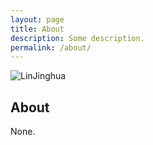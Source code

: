 ```yaml
---
layout: page
title: About
description: Some description.
permalink: /about/
---
```


<img itemprop="image" class="img-rounded" src="https://avatars3.githubusercontent.com/u/30121146" alt="LinJinghua">

## About

None.
